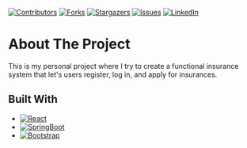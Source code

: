 [![Contributors][contributors-shield]][contributors-url]
[![Forks][forks-shield]][forks-url]
[![Stargazers][stars-shield]][stars-url]
[![Issues][issues-shield]][issues-url]
[![LinkedIn][linkedin-shield]][linkedin-url]

# About The Project

This is my personal project where I try to create a functional insurance system that let's users register, log in, and apply for insurances.

## Built With

* [![React][React.js]][React-url]
* [![SpringBoot][SpringBootLogo]][Spring-url]
* [![Bootstrap][Bootstrap.com]][Bootstrap-url]


[contributors-shield]: https://img.shields.io/github/contributors/GabrielCsok/InsuranceApp.svg?style=for-the-badge
[contributors-url]: https://github.com/GabrielCsok/InsuranceApp/graphs/contributors
[forks-shield]: https://img.shields.io/github/forks/GabrielCsok/InsuranceApp.svg?style=for-the-badge
[forks-url]: https://github.com/GabrielCsok/InsuranceApp/network/members
[stars-shield]: https://img.shields.io/github/stars/GabrielCsok/InsuranceApp.svg?style=for-the-badge
[stars-url]: https://github.com/GabrielCsok/InsuranceApp/stargazers
[issues-shield]: https://img.shields.io/github/issues/GabrielCsok/InsuranceApp.svg?style=for-the-badge
[issues-url]: https://github.com/GabrielCsok/InsuranceApp/issues
[linkedin-shield]: https://img.shields.io/badge/-LinkedIn-black.svg?style=for-the-badge&logo=linkedin&colorB=555
[linkedin-url]: https://linkedin.com/in/
[React.js]: https://img.shields.io/badge/React-20232A?style=for-the-badge&logo=react&logoColor=61DAFB
[React-url]: https://reactjs.org/
[Spring-url]: https://spring.io/
[SpringBootLogo]: https://img.shields.io/badge/springboot-000000?style=for-the-badge&logo=springboot&logoColor=green
[Bootstrap.com]: https://img.shields.io/badge/Bootstrap-563D7C?style=for-the-badge&logo=bootstrap&logoColor=white
[Bootstrap-url]: https://getbootstrap.com
